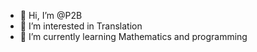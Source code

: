 - 👋 Hi, I’m @P2B
- 👀 I’m interested in Translation
- 🌱 I’m currently learning Mathematics and programming

<!---
P2B/P2B is a ✨ special ✨ repository because its `README.md` (this file) appears on your GitHub profile.
You can click the Preview link to take a look at your changes.
--->

